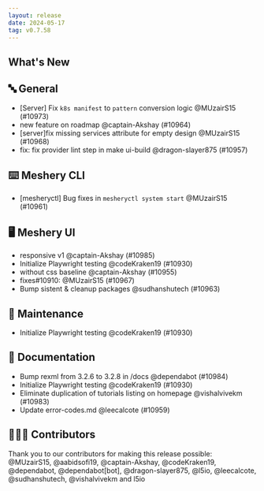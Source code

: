 ```yaml
---
layout: release
date: 2024-05-17
tag: v0.7.58
---
```


## What's New
## 🔤 General
- [Server] Fix `k8s manifest` to `pattern` conversion logic @MUzairS15 (#10973)
- new feature on roadmap @captain-Akshay (#10964)
- [server]fix missing services attribute for empty design @MUzairS15 (#10968)
- fix: fix provider lint step in make ui-build @dragon-slayer875 (#10957)

## ⌨️ Meshery CLI

- [mesheryctl] Bug fixes in `mesheryctl system start` @MUzairS15 (#10961)

## 🖥 Meshery UI

- responsive v1 @captain-Akshay (#10985)
- Initialize Playwright testing @codeKraken19 (#10930)
- without css baseline @captain-Akshay (#10955)
- fixes#10910: @MUzairS15 (#10967)
- Bump sistent & cleanup packages @sudhanshutech (#10963)

## 🧰 Maintenance

- Initialize Playwright testing @codeKraken19 (#10930)

## 📖 Documentation

- Bump rexml from 3.2.6 to 3.2.8 in /docs @dependabot (#10984)
- Initialize Playwright testing @codeKraken19 (#10930)
- Eliminate duplication of tutorials listing on homepage @vishalvivekm (#10983)
- Update error-codes.md @leecalcote (#10959)

## 👨🏽‍💻 Contributors

Thank you to our contributors for making this release possible:
@MUzairS15, @aabidsofi19, @captain-Akshay, @codeKraken19, @dependabot, @dependabot[bot], @dragon-slayer875, @l5io, @leecalcote, @sudhanshutech, @vishalvivekm and l5io
